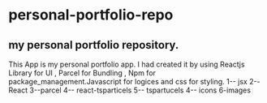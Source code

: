 # personal-portfolio-repo
## my personal portfolio repository.

This App is my personal portfolio app.
I had created it by using Reactjs Library for UI  , Parcel for Bundling , Npm for package_management.Javascript for logices and css for styling.
1-- jsx
2--React
3--parcel
4-- react-tsparticels
5-- tspartucels
4-- icons
6-images

